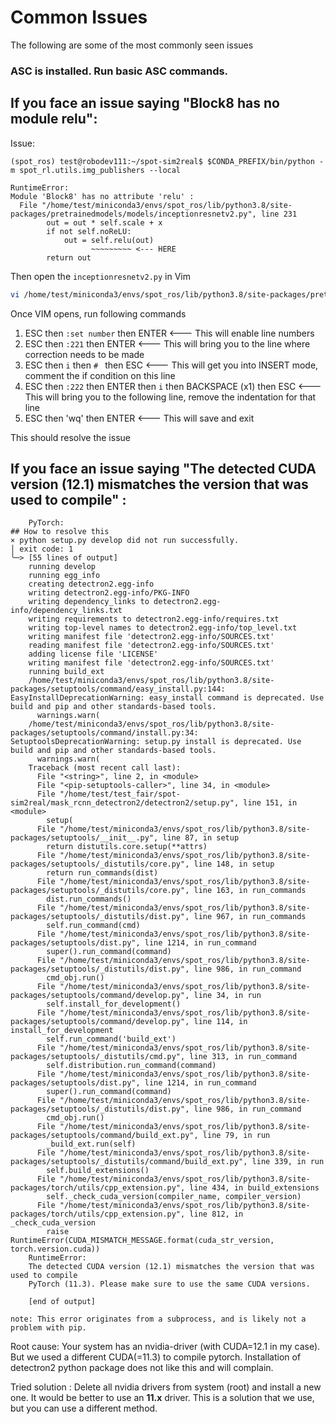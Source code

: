 # Common Issues

The following are some of the most commonly seen issues

<!-- AFTER BD_SPOT_WRAPPER
# Take a pause, run something on the robot -->



### ASC is installed. Run basic ASC commands.

## If you face an issue saying "Block8 has no module relu":

Issue:
```
(spot_ros) test@robodev111:~/spot-sim2real$ $CONDA_PREFIX/bin/python -m spot_rl.utils.img_publishers --local

RuntimeError:
Module 'Block8' has no attribute 'relu' :
  File "/home/test/miniconda3/envs/spot_ros/lib/python3.8/site-packages/pretrainedmodels/models/inceptionresnetv2.py", line 231
        out = out * self.scale + x
        if not self.noReLU:
            out = self.relu(out)
                  ~~~~~~~~~ <--- HERE
        return out

```
Then open the `inceptionresnetv2.py` in Vim
```bash
vi /home/test/miniconda3/envs/spot_ros/lib/python3.8/site-packages/pretrainedmodels/models/inceptionresnetv2.py
```

Once VIM opens, run following commands
1. ESC then `:set number` then ENTER      				 <--- This will enable line numbers
2. ESC then `:221` then ENTER              				 <--- This will bring you to the line where correction needs to be made
3. ESC then `i` then `# ` then ESC         				 <--- This will get you into INSERT mode, comment the if condition on this line
4. ESC then `:222` then ENTER then `i` then BACKSPACE (x1) then ESC	 <--- This will bring you to the following line, remove the indentation for that line
5. ESC then 'wq' then ENTER						 <--- This will save and exit

This should resolve the issue

## If you face an issue saying "The detected CUDA version (12.1) mismatches the version that was used to compile" :
```
    PyTorch:
## How to resolve this
× python setup.py develop did not run successfully.
│ exit code: 1
╰─> [55 lines of output]
    running develop
    running egg_info
    creating detectron2.egg-info
    writing detectron2.egg-info/PKG-INFO
    writing dependency_links to detectron2.egg-info/dependency_links.txt
    writing requirements to detectron2.egg-info/requires.txt
    writing top-level names to detectron2.egg-info/top_level.txt
    writing manifest file 'detectron2.egg-info/SOURCES.txt'
    reading manifest file 'detectron2.egg-info/SOURCES.txt'
    adding license file 'LICENSE'
    writing manifest file 'detectron2.egg-info/SOURCES.txt'
    running build_ext
    /home/test/miniconda3/envs/spot_ros/lib/python3.8/site-packages/setuptools/command/easy_install.py:144: EasyInstallDeprecationWarning: easy_install command is deprecated. Use build and pip and other standards-based tools.
      warnings.warn(
    /home/test/miniconda3/envs/spot_ros/lib/python3.8/site-packages/setuptools/command/install.py:34: SetuptoolsDeprecationWarning: setup.py install is deprecated. Use build and pip and other standards-based tools.
      warnings.warn(
    Traceback (most recent call last):
      File "<string>", line 2, in <module>
      File "<pip-setuptools-caller>", line 34, in <module>
      File "/home/test/test_fair/spot-sim2real/mask_rcnn_detectron2/detectron2/setup.py", line 151, in <module>
        setup(
      File "/home/test/miniconda3/envs/spot_ros/lib/python3.8/site-packages/setuptools/__init__.py", line 87, in setup
        return distutils.core.setup(**attrs)
      File "/home/test/miniconda3/envs/spot_ros/lib/python3.8/site-packages/setuptools/_distutils/core.py", line 148, in setup
        return run_commands(dist)
      File "/home/test/miniconda3/envs/spot_ros/lib/python3.8/site-packages/setuptools/_distutils/core.py", line 163, in run_commands
        dist.run_commands()
      File "/home/test/miniconda3/envs/spot_ros/lib/python3.8/site-packages/setuptools/_distutils/dist.py", line 967, in run_commands
        self.run_command(cmd)
      File "/home/test/miniconda3/envs/spot_ros/lib/python3.8/site-packages/setuptools/dist.py", line 1214, in run_command
        super().run_command(command)
      File "/home/test/miniconda3/envs/spot_ros/lib/python3.8/site-packages/setuptools/_distutils/dist.py", line 986, in run_command
        cmd_obj.run()
      File "/home/test/miniconda3/envs/spot_ros/lib/python3.8/site-packages/setuptools/command/develop.py", line 34, in run
        self.install_for_development()
      File "/home/test/miniconda3/envs/spot_ros/lib/python3.8/site-packages/setuptools/command/develop.py", line 114, in install_for_development
        self.run_command('build_ext')
      File "/home/test/miniconda3/envs/spot_ros/lib/python3.8/site-packages/setuptools/_distutils/cmd.py", line 313, in run_command
        self.distribution.run_command(command)
      File "/home/test/miniconda3/envs/spot_ros/lib/python3.8/site-packages/setuptools/dist.py", line 1214, in run_command
        super().run_command(command)
      File "/home/test/miniconda3/envs/spot_ros/lib/python3.8/site-packages/setuptools/_distutils/dist.py", line 986, in run_command
        cmd_obj.run()
      File "/home/test/miniconda3/envs/spot_ros/lib/python3.8/site-packages/setuptools/command/build_ext.py", line 79, in run
        _build_ext.run(self)
      File "/home/test/miniconda3/envs/spot_ros/lib/python3.8/site-packages/setuptools/_distutils/command/build_ext.py", line 339, in run
        self.build_extensions()
      File "/home/test/miniconda3/envs/spot_ros/lib/python3.8/site-packages/torch/utils/cpp_extension.py", line 434, in build_extensions
        self._check_cuda_version(compiler_name, compiler_version)
      File "/home/test/miniconda3/envs/spot_ros/lib/python3.8/site-packages/torch/utils/cpp_extension.py", line 812, in _check_cuda_version
        raise RuntimeError(CUDA_MISMATCH_MESSAGE.format(cuda_str_version, torch.version.cuda))
    RuntimeError:
    The detected CUDA version (12.1) mismatches the version that was used to compile
    PyTorch (11.3). Please make sure to use the same CUDA versions.

    [end of output]

note: This error originates from a subprocess, and is likely not a problem with pip.
```
Root cause: Your system has an nvidia-driver (with CUDA=12.1 in my case). But we used a different CUDA(=11.3) to compile pytorch. Installation of detectron2 python package does not like this and will complain.

Tried solution : Delete all nvidia drivers from system (root) and install a new one. It would be better to use an **11.x** driver. This is a solution that we use, but you can use a different method.
